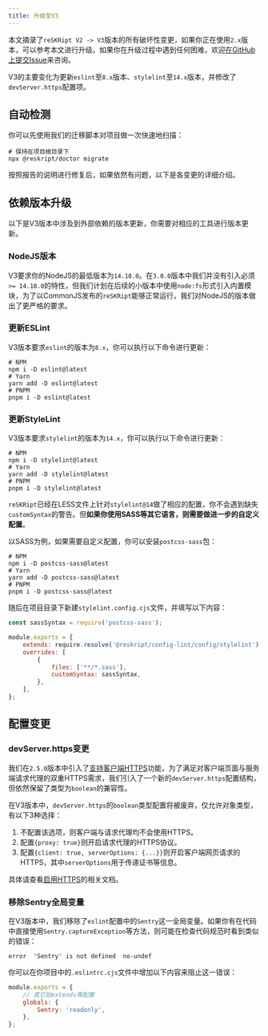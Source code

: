```yaml
---
title: 升级至V3
---
```


本文摘录了`reSKRipt V2 -> V3`版本的所有破坏性变更，如果你正在使用`2.x`版本，可以参考本文进行升级。如果你在升级过程中遇到任何困难，欢迎[在GitHub上提交Issue](https://github.com/ecomfe/reskript/issues/new)来咨询。

V3的主要变化为更新`eslint`至`8.x`版本、`stylelint`至`14.x`版本，并修改了`devServer.https`配置项。

## 自动检测

你可以先使用我们的迁移脚本对项目做一次快速地扫描：

```shell
# 保持在项目根目录下
npx @reskript/doctor migrate
```

按照报告的说明进行修复后，如果依然有问题，以下是各变更的详细介绍。

## 依赖版本升级

以下是V3版本中涉及到外部依赖的版本更新，你需要对相应的工具进行版本更新。

### NodeJS版本

V3要求你的NodeJS的最低版本为`14.18.0`。在`3.0.0`版本中我们并没有引入必须`>= 14.18.0`的特性，但我们计划在后续的小版本中使用`node:fs`形式引入内置模块，为了以CommonJS发布的`reSKRipt`能够正常运行，我们对NodeJS的版本做出了更严格的要求。

### 更新ESLint

V3版本要求`eslint`的版本为`8.x`，你可以执行以下命令进行更新：

```shell
# NPM
npm i -D eslint@latest
# Yarn
yarn add -D eslint@latest
# PNPM
pnpm i -D eslint@latest
```

### 更新StyleLint

V3版本要求`stylelint`的版本为`14.x`，你可以执行以下命令进行更新：

```shell
# NPM
npm i -D stylelint@latest
# Yarn
yarn add -D stylelint@latest
# PNPM
pnpm i -D stylelint@latest
```

`reSKRipt`已经在LESS文件上针对`stylelint@14`做了相应的配置，你不会遇到缺失`customSyntax`的警告。但**如果你使用SASS等其它语言，则需要做进一步的自定义配置**。

以SASS为例，如果需要自定义配置，你可以安装`postcss-sass`包：

```shell
# NPM
npm i -D postcss-sass@latest
# Yarn
yarn add -D postcss-sass@latest
# PNPM
pnpm i -D postcss-sass@latest
```

随后在项目目录下新建`stylelint.config.cjs`文件，并填写以下内容：

```js
const sassSyntax = require('postcss-sass');

module.exports = {
    extends: require.resolve('@reskript/config-lint/config/stylelint'),
    overrides: [
        {
            files: ['**/*.sass'],
            customSyntax: sassSyntax,
        },
    ],
};
```

## 配置变更

### devServer.https变更

我们在`2.5.0`版本中引入了[支持客户端HTTPS](https://github.com/ecomfe/reskript/issues/217)功能，为了满足对客户端页面与服务端请求代理的双重HTTPS需求，我们引入了一个新的`devServer.https`配置结构，但依然保留了类型为`boolean`的兼容性。

在V3版本中，`devServer.https`的`boolean`类型配置将被废弃，仅允许对象类型，有以下3种选择：

1. 不配置该选项，则客户端与请求代理均不会使用HTTPS。
2. 配置`{proxy: true}`则开启请求代理的HTTPS协议。
3. 配置`{client: true, serverOptions: {...}}`则开启客户端网页请求的HTTPS，其中`serverOptions`用于传递证书等信息。

具体请查看[启用HTTPS](../settings/dev-server#启用HTTPS)的相关文档。

### 移除Sentry全局变量

在V3版本中，我们移除了`eslint`配置中的`Sentry`这一全局变量。如果你有在代码中直接使用`Sentry.captureException`等方法，则可能在检查代码规范时看到类似的错误：

```shell
error  'Sentry' is not defined  no-undef
```

你可以在你项目中的`.eslintrc.cjs`文件中增加以下内容来阻止这一错误：

```js
module.exports = {
    // 其它如extends等配置
    globals: {
        Sentry: 'readonly',
    },
};
```
